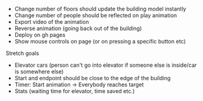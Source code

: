 * Change number of floors should update the building model instantly
* Change number of people should be reflected on play animation
* Export video of the animation
* Reverse animation (going back out of the building)
* Deploy on gh pages
* Show mouse controls on page (or on pressing a specific button etc)

Stretch goals
* Elevator cars (person can't go into elevator if someone else is inside/car is somewhere else)
* Start and endpoint should be close to the edge of the building
* Timer: Start animation -> Everybody reaches target
* Stats (waiting time for elevator, time saved etc.)
